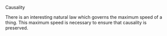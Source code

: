 Causality

There is an interesting natural law which governs the maximum speed of a thing.
This maximum speed is necessary to ensure that causality is preserved.

